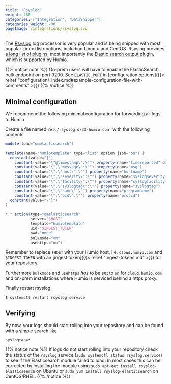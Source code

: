 ```yaml
---
title: "Rsyslog"
weight: 400
categories: ["Integration", "DataShipper"]
categories_weight: -80
pageImage: /integrations/rsyslog.svg
---
```


The [Rsyslog](https://www.rsyslog.com) log processor is very popular and is
being shipped with most popular Linux distributions, including Ubuntu and CentOS.
Rsyslog provides [a long list of plugins](https://www.rsyslog.com/plugins/),
most importantly the [Elastic search output plugin](https://www.rsyslog.com/doc/v8-stable/configuration/modules/omelasticsearch.html),
which is supported by Humio.

{{% notice note %}}
On-prem users will have to enable the ElasticSearch bulk endpoint on port 9200. See `ELASTIC_PORT` in
[configuration options]({{< relref "configuration/_index.md#example-configuration-file-with-comments" >}})
{{% /notice %}}

## Minimal configuration
We recommend the following minimal configuration for forwarding all logs to Humio

Create a file named `/etc/rsyslog.d/33-humio.conf` with the following contents

```groovy
module(load="omelasticsearch")

template(name="humiotemplate" type="list" option.json="on") {
  constant(value="{")
    constant(value="\"@timestamp\":\"") property(name="timereported" dateFormat="rfc3339")
    constant(value="\",\"message\":\"") property(name="msg")
    constant(value="\",\"host\":\"") property(name="hostname")
    constant(value="\",\"severity\":\"") property(name="syslogseverity-text")
    constant(value="\",\"facility\":\"") property(name="syslogfacility-text")
    constant(value="\",\"syslogtag\":\"") property(name="syslogtag")
    constant(value="\",\"name\":\"") property(name="programname")
    constant(value="\",\"pid\":\"") property(name="procid")
  constant(value="\"}")
}

*.* action(type="omelasticsearch"
           server="$HOST"
           template="humiotemplate"
           uid="$INGEST_TOKEN"
           pwd="none"
           bulkmode="on"
           usehttps="on")

```

Remember to replace `$HOST` with your Humio host, i.e. `cloud.humio.com`
and `$INGEST_TOKEN` with an [ingest token]({{< relref "ingest-tokens.md" >}})
for your repository.

Furthermore `bulkmode` and `usehttps` _has_ to be set to `on` for
`cloud.humio.com` and on-prem installations where Humio is serviced
behind a https proxy.

Finally restart rsyslog:

```shell
$ systemctl restart rsyslog.service
```

## Verifying

By now, your logs should start rolling into your repository and can be found with a simple search like

```
syslogtag=*
```

{{% notice note %}}
If logs do not start rolling into your repository check the status of the `rsyslog` service (`sudo systemctl status rsyslog.service`) to see if the Elasticsearch module failed to load. In most cases this can be corrected by installing the module using `sudo apt-get install rsyslog-elasticsearch` on Ubuntu or `sudo yum install rsyslog-elasticsearch` on CentOS/RHEL.
{{% /notice %}}
